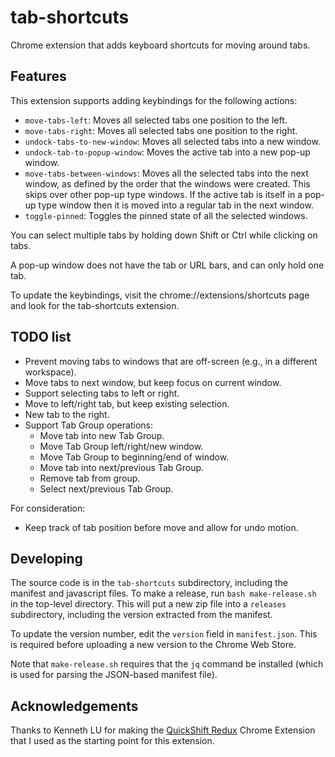 # tab-shortcuts
Chrome extension that adds keyboard shortcuts for moving around tabs.

## Features
This extension supports adding keybindings for the following actions:

*   `move-tabs-left`: Moves all selected tabs one position to the left.
*   `move-tabs-right`: Moves all selected tabs one position to the right.
*   `undock-tabs-to-new-window`: Moves all selected tabs into a new window.
*   `undock-tab-to-popup-window`: Moves the active tab into a new pop-up window.
*   `move-tabs-between-windows`: Moves all the selected tabs into the next window,
    as defined by the order that the windows were created.  This skips over
    other pop-up type windows. If the active tab is itself in a pop-up type
    window then it is moved into a regular tab in the next window.
*   `toggle-pinned`: Toggles the pinned state of all the selected windows.

You can select multiple tabs by holding down Shift or Ctrl while clicking on tabs.

A pop-up window does not have the tab or URL bars, and can only hold one tab.

To update the keybindings, visit the chrome://extensions/shortcuts page and look for the tab-shortcuts extension.

## TODO list

*   Prevent moving tabs to windows that are off-screen (e.g., in a different workspace).
*   Move tabs to next window, but keep focus on current window.
*   Support selecting tabs to left or right.
*   Move to left/right tab, but keep existing selection.
*   New tab to the right.
*   Support Tab Group operations:
    *   Move tab into new Tab Group.
    *   Move Tab Group left/right/new window.
    *   Move Tab Group to beginning/end of window.
    *   Move tab into next/previous Tab Group.
    *   Remove tab from group.
    *   Select next/previous Tab Group.

For consideration:

*   Keep track of tab position before move and allow for undo motion.

## Developing

The source code is in the `tab-shortcuts` subdirectory, including the manifest
and javascript files.  To make a release, run `bash make-release.sh` in the
top-level directory.  This will put a new zip file into a `releases`
subdirectory, including the version extracted from the manifest.

To update the version number, edit the `version` field in `manifest.json`.
This is required before uploading a new version to the Chrome Web Store.

Note that `make-release.sh` requires that the `jq` command be installed (which
is used for parsing the JSON-based manifest file).

## Acknowledgements

Thanks to Kenneth LU for making the
[QuickShift Redux](https://github.com/luyangkenneth/quickshift-redux)
Chrome Extension that I used as the starting point for this extension.
